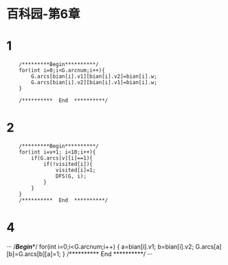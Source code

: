 # 百科园-第6章
# 1  
```
	/*********Begin**********/
	for(int i=0;i<G.arcnum;i++){
		G.arcs[bian[i].v1][bian[i].v2]=bian[i].w;
		G.arcs[bian[i].v2][bian[i].v1]=bian[i].w;
	}

	/**********  End  **********/
  ```
# 2  
```
	/*********Begin**********/
	for(int i=v+1; i<10;i++){
		if(G.arcs[v][i]==1){
			if(!visited[i]){
				visited[i]=1;
				DFS(G, i);
			}
		}
	}
	/**********  End  **********/	
```

# 4  
···
	/*********Begin**********/
	for(int i=0;i<G.arcnum;i++)
	{
		a=bian[i].v1;
		b=bian[i].v2;
		G.arcs[a][b]=G.arcs[b][a]=1;
	}
	/**********  End  **********/
···
